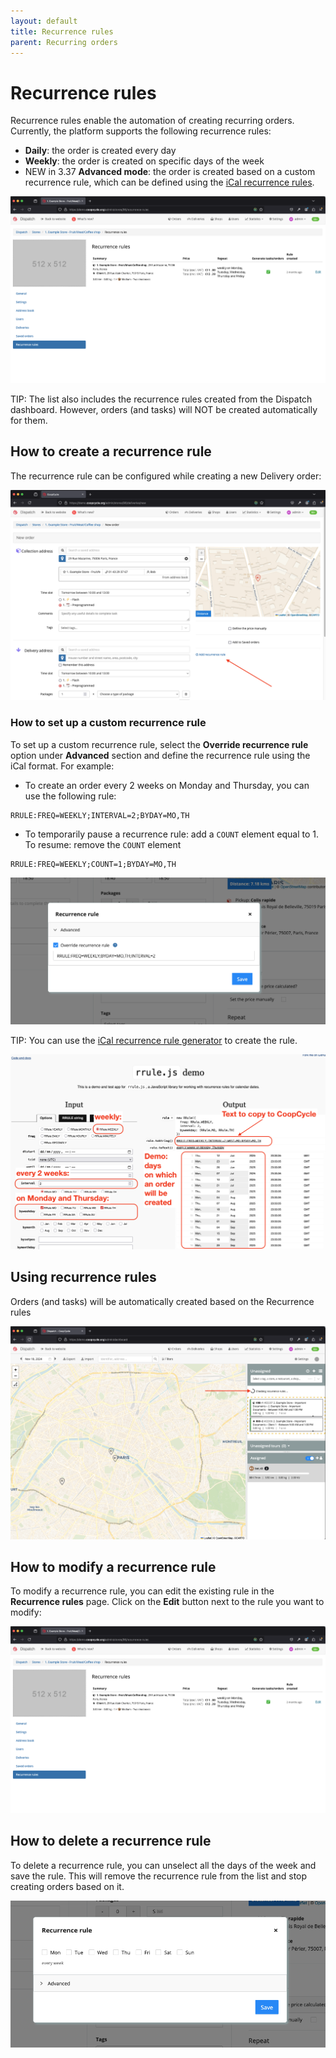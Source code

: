 ```yaml
---
layout: default
title: Recurrence rules
parent: Recurring orders
---
```


# Recurrence rules

Recurrence rules enable the automation of creating recurring orders. Currently, the platform supports the following recurrence rules:

- **Daily**: the order is created every day
- **Weekly**: the order is created on specific days of the week
- <span class="badge badge-info">NEW in 3.37</span> **Advanced mode**: the order is created based on a custom recurrence rule, which can be defined using the [iCal recurrence rules](https://datatracker.ietf.org/doc/html/rfc5545#section-3.3.10).

<span class="zoomable">![List](/assets/images/recurrenceRulesList.png)</span>

<span class="badge badge-info">TIP:</span> The list also includes the recurrence rules created from the Dispatch dashboard. However, orders (and tasks) will NOT be created automatically for them.

## How to create a recurrence rule

The recurrence rule can be configured while creating a new Delivery order:

<span class="zoomable">![List](/assets/images/recurrenceRulesSetup.png)</span>

### How to set up a custom recurrence rule

To set up a custom recurrence rule, select the **Override recurrence rule** option under **Advanced** section and define the recurrence rule using the iCal format. For example:

* To create an order every 2 weeks on Monday and Thursday, you can use the following rule:

```
RRULE:FREQ=WEEKLY;INTERVAL=2;BYDAY=MO,TH
```

* To temporarily pause a recurrence rule: add a `COUNT` element equal to 1. To resume: remove the `COUNT` element

```
RRULE:FREQ=WEEKLY;COUNT=1;BYDAY=MO,TH
```

<span class="zoomable">![List](/assets/images/recurrenceRulesOverride.png)</span>

<span class="badge badge-info">TIP:</span> You can use the [iCal recurrence rule generator](https://jkbrzt.github.io/rrule/) to create the rule.

<span class="zoomable">![List](/assets/images/jkbrztRrule.png)</span>

## Using recurrence rules

Orders (and tasks) will be automatically created based on the Recurrence rules

<span class="zoomable">![List](/assets/images/recurrenceRulesUsage.png)</span>

## How to modify a recurrence rule

To modify a recurrence rule, you can edit the existing rule in the **Recurrence rules** page. Click on the **Edit** button next to the rule you want to modify:

<span class="zoomable">![List](/assets/images/recurrenceRulesList.png)</span>

## How to delete a recurrence rule

To delete a recurrence rule, you can unselect all the days of the week and save the rule. This will remove the recurrence rule from the list and stop creating orders based on it.

<span class="zoomable">![List](/assets/images/recurrenceRulesDelete.png)</span>
